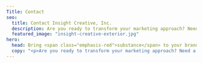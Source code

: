 ```yaml
---
Title: Contact
seo:
  title: Contact Insight Creative, Inc.
  description: Are you ready to transform your marketing approach? Need a quote on a specific project? Complete the form below and a member of our account team will promptly respond.
  featured_image: "insight-creative-exterior.jpg"
hero:
  head: Bring <span class="emphasis-red">substance</span> to your brand
  copy: "<p>Are you ready to transform your marketing approach? Need a quote on a specific project? Complete the form below and a member of our account team will promptly respond.</p>"
---
```

